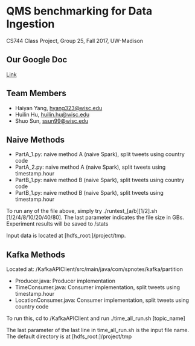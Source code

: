 # QMS benchmarking for Data Ingestion
CS744 Class Project, Group 25, Fall 2017, UW-Madison

## Our Google Doc
[Link](https://docs.google.com/document/d/1Ye_3bJwN56e8-dQpvXinvqrP1m8jophdcGq9C7kqjrY/edit?ts=59d69257)

## Team Members
- Haiyan Yang, hyang323@wisc.edu
- Huilin Hu, huilin.hu@wisc.edu
- Shuo Sun, ssun99@wisc.edu

## Naive Methods
- PartA_1.py: naive method A (naive Spark), split tweets using country code
- PartA_2.py: naive method A (naive Spark), split tweets using timestamp.hour
- PartB_1.py: naive method B (naive Spark), split tweets using country code
- PartB_1.py: naive method B (naive Spark), split tweets using timestamp.hour

To run any of the file above, simply try ./runtest_[a/b][1/2].sh [1/2/4/8/10/20/40/80]. The last parameter indicates the file size in GBs. Experiment results will be saved to /stats

Input data is located at [hdfs_root:]/project/tmp.

## Kafka Methods
Located at: /KafkaAPIClient/src/main/java/com/spnotes/kafka/partition
- Producer.java: Producer implementation
- TimeConsumer.java: Consumer implementation, split tweets using timestamp.hour
- LocationConsumer.java: Consumer implementation, split tweets using country code

To run this, cd to /KafkaAPIClient and run ./time_all_run.sh [topic_name]

The last parameter of the last line in time_all_run.sh is the input file name. The default directory is at [hdfs_root:]/project/tmp
